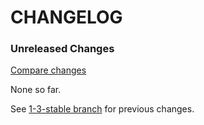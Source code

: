 # CHANGELOG

### Unreleased Changes

[Compare changes](https://github.com/codevise/pageflow-linkmap-page/compare/1-3-stable...master)

None so far.

See
[1-3-stable branch](https://github.com/codevise/pageflow-linkmap-page/blob/1-3-stable/CHANGELOG.md)
for previous changes.
